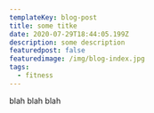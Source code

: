 ```yaml
---
templateKey: blog-post
title: some titke
date: 2020-07-29T18:44:05.199Z
description: some description
featuredpost: false
featuredimage: /img/blog-index.jpg
tags:
  - fitness
---
```

blah blah blah